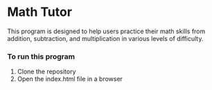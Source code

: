 # Math Tutor
This program is designed to help users practice their math skills from addition, subtraction, and multiplication in various levels of difficulty. 

### To run this program
1. Clone the repository 
2. Open the index.html file in a browser



